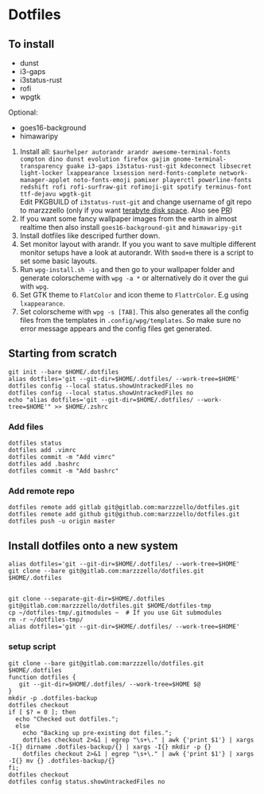 # Dotfiles

## To install
- dunst
- i3-gaps
- i3status-rust
- rofi
- wpgtk

Optional:
- goes16-background
- himawaripy



1. Install all: `$aurhelper
autorandr
arandr
awesome-terminal-fonts
compton
dino
dunst
evolution
firefox
gajim
gnome-terminal-transparency
guake
i3-gaps
i3status-rust-git
kdeconnect
libsecret
light-locker
lxappearance
lxsession
nerd-fonts-complete
network-manager-applet
noto-fonts-emoji
pamixer
playerctl
powerline-fonts
redshift
rofi
rofi-surfraw-git
rofimoji-git
spotify
terminus-font
ttf-dejavu
wpgtk-git`  
Edit PKGBUILD of `i3status-rust-git` and change username of git repo to marzzzello (only if you want [terabyte disk space](https://github.com/marzzzello/i3status-rust/commit/e500745fae3cb486a094e5a6c09cdf1f7338d6ed). Also see [PR](https://github.com/greshake/i3status-rust/pull/392))
2. If you want some fancy wallpaper images from the earth in almost realtime then also install `goes16-background-git` and `himawaripy-git`
3. Install dotfiles like descriped further down.
4. Set monitor layout with arandr. If you you want to save multiple different monitor setups have a look at autorandr. With `$mod+m` there is a script to set some basic layouts.
5. Run `wpg-install.sh -ig` and then go to your wallpaper folder and generate colorscheme with `wpg -a *` or alternatively do it over the gui with `wpg`.
6. Set GTK theme to `FlatColor` and icon theme to `FlattrColor`. E.g using `lxappearance`.
7. Set colorscheme with `wpg -s [TAB]`. This also generates all the config files from the templates in `.config/wpg/templates`. So make sure no error message appears and the config files get generated.


## Starting from scratch 
```
git init --bare $HOME/.dotfiles
alias dotfiles='git --git-dir=$HOME/.dotfiles/ --work-tree=$HOME'
dotfiles config --local status.showUntrackedFiles no
dotfiles config --local status.showUntrackedFiles no
echo "alias dotfiles='git --git-dir=$HOME/.dotfiles/ --work-tree=$HOME'" >> $HOME/.zshrc
```

### Add files
```
dotfiles status
dotfiles add .vimrc
dotfiles commit -m "Add vimrc"
dotfiles add .bashrc
dotfiles commit -m "Add bashrc"
```

### Add remote repo
```
dotfiles remote add gitlab git@gitlab.com:marzzzello/dotfiles.git 
dotfiles remote add github git@github.com:marzzzello/dotfiles.git
dotfiles push -u origin master
```

## Install dotfiles onto a new system
```
alias dotfiles='git --git-dir=$HOME/.dotfiles/ --work-tree=$HOME'
git clone --bare git@gitlab.com:marzzzello/dotfiles.git $HOME/.dotfiles


git clone --separate-git-dir=$HOME/.dotfiles git@gitlab.com:marzzzello/dotfiles.git $HOME/dotfiles-tmp
cp ~/dotfiles-tmp/.gitmodules ~  # If you use Git submodules
rm -r ~/dotfiles-tmp/
alias dotfiles='git --git-dir=$HOME/.dotfiles/ --work-tree=$HOME'
```

### setup script
```
git clone --bare git@gitlab.com:marzzzello/dotfiles.git $HOME/.dotfiles
function dotfiles {
   git --git-dir=$HOME/.dotfiles/ --work-tree=$HOME $@
}
mkdir -p .dotfiles-backup
dotfiles checkout
if [ $? = 0 ]; then
  echo "Checked out dotfiles.";
  else
    echo "Backing up pre-existing dot files.";
    dotfiles checkout 2>&1 | egrep "\s+\." | awk {'print $1'} | xargs -I{} dirname .dotfiles-backup/{} | xargs -I{} mkdir -p {}
	dotfiles checkout 2>&1 | egrep "\s+\." | awk {'print $1'} | xargs -I{} mv {} .dotfiles-backup/{}
fi;
dotfiles checkout
dotfiles config status.showUntrackedFiles no
```
